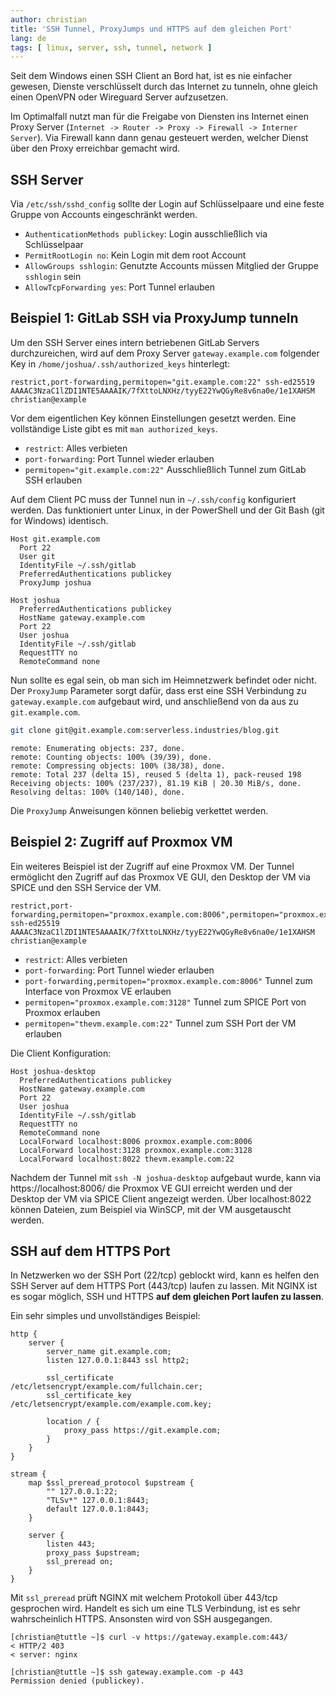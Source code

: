 ```yaml
---
author: christian
title: 'SSH Tunnel, ProxyJumps und HTTPS auf dem gleichen Port'
lang: de
tags: [ linux, server, ssh, tunnel, network ]
---
```


Seit dem Windows einen SSH Client an Bord hat, ist es nie einfacher gewesen, Dienste verschlüsselt
durch das Internet zu tunneln, ohne gleich einen OpenVPN oder Wireguard Server aufzusetzen.

Im Optimalfall nutzt man für die Freigabe von Diensten ins Internet einen Proxy Server 
(`Internet -> Router -> Proxy -> Firewall -> Interner Server`). Via Firewall kann dann genau gesteuert
werden, welcher Dienst über den Proxy erreichbar gemacht wird. 

## SSH Server

Via `/etc/ssh/sshd_config` sollte der Login auf Schlüsselpaare und eine feste Gruppe von Accounts
eingeschränkt werden.

- `AuthenticationMethods publickey`: Login ausschließlich via Schlüsselpaar
- `PermitRootLogin no`: Kein Login mit dem root Account
- `AllowGroups sshlogin`: Genutzte Accounts müssen Mitglied der Gruppe `sshlogin` sein
- `AllowTcpForwarding yes`: Port Tunnel erlauben

## Beispiel 1: GitLab SSH via ProxyJump tunneln

Um den SSH Server eines intern betriebenen GitLab Servers durchzureichen, wird auf dem Proxy Server
`gateway.example.com` folgender Key in `/home/joshua/.ssh/authorized_keys`
hinterlegt:

```
restrict,port-forwarding,permitopen="git.example.com:22" ssh-ed25519 AAAAC3NzaC1lZDI1NTE5AAAAIK/7fXttoLNXHz/tyyE22YwQGyRe8v6na0e/1e1XAHSM christian@example
```

Vor dem eigentlichen Key können Einstellungen gesetzt werden. Eine vollständige Liste gibt es mit
`man authorized_keys`.

- `restrict`: Alles verbieten
- `port-forwarding`: Port Tunnel wieder erlauben
- `permitopen="git.example.com:22"` Ausschließlich Tunnel zum GitLab SSH erlauben

Auf dem Client PC muss der Tunnel nun in `~/.ssh/config` konfiguriert werden. Das funktioniert unter Linux,
in der PowerShell und der Git Bash (git for Windows) identisch.

```
Host git.example.com
  Port 22
  User git
  IdentityFile ~/.ssh/gitlab
  PreferredAuthentications publickey
  ProxyJump joshua

Host joshua
  PreferredAuthentications publickey
  HostName gateway.example.com
  Port 22
  User joshua
  IdentityFile ~/.ssh/gitlab
  RequestTTY no
  RemoteCommand none
```

Nun sollte es egal sein, ob man sich im Heimnetzwerk befindet oder nicht. Der `ProxyJump` Parameter sorgt dafür,
dass erst eine SSH Verbindung zu `gateway.example.com` aufgebaut wird, und anschließend von da aus 
zu `git.example.com`.

```sh
git clone git@git.example.com:serverless.industries/blog.git
```

```
remote: Enumerating objects: 237, done.
remote: Counting objects: 100% (39/39), done.
remote: Compressing objects: 100% (38/38), done.
remote: Total 237 (delta 15), reused 5 (delta 1), pack-reused 198
Receiving objects: 100% (237/237), 81.19 KiB | 20.30 MiB/s, done.
Resolving deltas: 100% (140/140), done.
```

Die `ProxyJump` Anweisungen können beliebig verkettet werden.

## Beispiel 2: Zugriff auf Proxmox VM

Ein weiteres Beispiel ist der Zugriff auf eine Proxmox VM. Der Tunnel ermöglicht den Zugriff auf das Proxmox VE GUI,
den Desktop der VM via SPICE und den SSH Service der VM.

```
restrict,port-forwarding,permitopen="proxmox.example.com:8006",permitopen="proxmox.example.com:3128",permitopen="thevm.example.com:22" ssh-ed25519 AAAAC3NzaC1lZDI1NTE5AAAAIK/7fXttoLNXHz/tyyE22YwQGyRe8v6na0e/1e1XAHSM christian@example
```

- `restrict`: Alles verbieten
- `port-forwarding`: Port Tunnel wieder erlauben
- `port-forwarding,permitopen="proxmox.example.com:8006"` Tunnel zum Interface von Proxmox VE erlauben
- `permitopen="proxmox.example.com:3128"` Tunnel zum SPICE Port von Proxmox erlauben
- `permitopen="thevm.example.com:22"` Tunnel zum SSH Port der VM erlauben

Die Client Konfiguration:

```
Host joshua-desktop
  PreferredAuthentications publickey
  HostName gateway.example.com
  Port 22
  User joshua
  IdentityFile ~/.ssh/gitlab
  RequestTTY no
  RemoteCommand none
  LocalForward localhost:8006 proxmox.example.com:8006
  LocalForward localhost:3128 proxmox.example.com:3128
  LocalForward localhost:8022 thevm.example.com:22
```

Nachdem der Tunnel mit `ssh -N joshua-desktop` aufgebaut wurde, kann via https://localhost:8006/ die Proxmox VE
GUI erreicht werden und der Desktop der VM via SPICE Client angezeigt werden. Über localhost:8022 können Dateien, 
zum Beispiel via WinSCP, mit der VM ausgetauscht werden.

## SSH auf dem HTTPS Port

In Netzwerken wo der SSH Port (22/tcp) geblockt wird, kann es helfen den SSH Server auf dem HTTPS 
Port (443/tcp) laufen zu lassen. Mit NGINX ist es sogar möglich, SSH und HTTPS 
**auf dem gleichen Port laufen zu lassen**.

Ein sehr simples und unvollständiges Beispiel:

```
http {
    server {
        server_name git.example.com;
        listen 127.0.0.1:8443 ssl http2;

        ssl_certificate      /etc/letsencrypt/example.com/fullchain.cer;
        ssl_certificate_key  /etc/letsencrypt/example.com/example.com.key;

        location / {
            proxy_pass https://git.example.com;
        }
    }
}

stream {
    map $ssl_preread_protocol $upstream {
        "" 127.0.0.1:22;
        "TLSv*" 127.0.0.1:8443;
        default 127.0.0.1:8443;
    }

    server {
        listen 443;
        proxy_pass $upstream;
        ssl_preread on;
    }
}
```

Mit `ssl_preread` prüft NGINX mit welchem Protokoll über 443/tcp gesprochen wird. Handelt es sich um eine
TLS Verbindung, ist es sehr wahrscheinlich HTTPS. Ansonsten wird von SSH ausgegangen.

```
[christian@tuttle ~]$ curl -v https://gateway.example.com:443/
< HTTP/2 403
< server: nginx
```

```
[christian@tuttle ~]$ ssh gateway.example.com -p 443
Permission denied (publickey).
```
